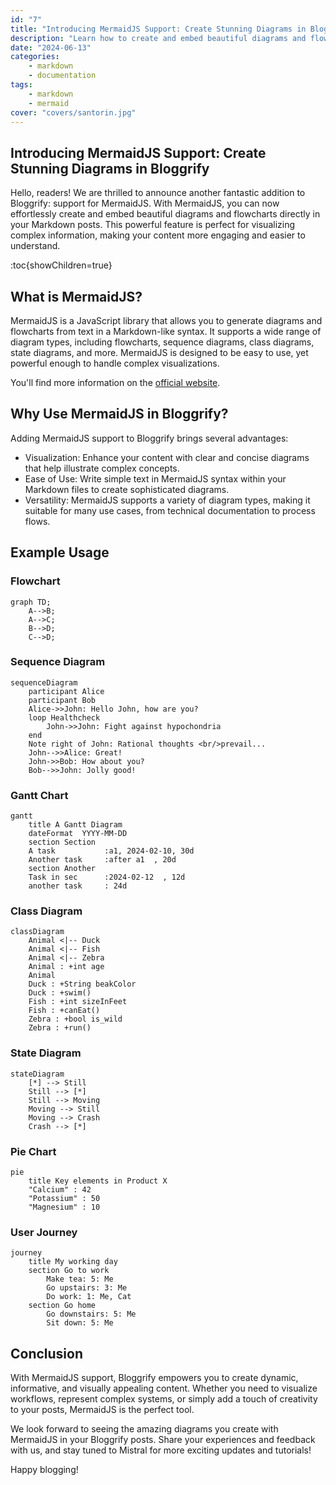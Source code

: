 ```yaml
---
id: "7"
title: "Introducing MermaidJS Support: Create Stunning Diagrams in Bloggrify"
description: "Learn how to create and embed beautiful diagrams and flowcharts in your Bloggrify posts using MermaidJS."
date: "2024-06-13"
categories:
    - markdown
    - documentation
tags:
    - markdown
    - mermaid
cover: "covers/santorin.jpg"
---
```


## Introducing MermaidJS Support: Create Stunning Diagrams in Bloggrify

Hello, readers! We are thrilled to announce another fantastic addition to Bloggrify: support for MermaidJS. With MermaidJS, you can now effortlessly create and embed beautiful diagrams and flowcharts directly in your Markdown posts. This powerful feature is perfect for visualizing complex information, making your content more engaging and easier to understand.

:toc{showChildren=true}


## What is MermaidJS?
MermaidJS is a JavaScript library that allows you to generate diagrams and flowcharts from text in a Markdown-like syntax. It supports a wide range of diagram types, including flowcharts, sequence diagrams, class diagrams, state diagrams, and more. MermaidJS is designed to be easy to use, yet powerful enough to handle complex visualizations.

You'll find more information on the [official website](https://mermaid-js.github.io/mermaid/).

## Why Use MermaidJS in Bloggrify?
Adding MermaidJS support to Bloggrify brings several advantages:

* Visualization: Enhance your content with clear and concise diagrams that help illustrate complex concepts.
* Ease of Use: Write simple text in MermaidJS syntax within your Markdown files to create sophisticated diagrams.
* Versatility: MermaidJS supports a variety of diagram types, making it suitable for many use cases, from technical documentation to process flows.

## Example Usage

### Flowchart

```mermaid
graph TD;
    A-->B;
    A-->C;
    B-->D;
    C-->D;
```

### Sequence Diagram

```mermaid
sequenceDiagram
    participant Alice
    participant Bob
    Alice->>John: Hello John, how are you?
    loop Healthcheck
        John->>John: Fight against hypochondria
    end
    Note right of John: Rational thoughts <br/>prevail...
    John-->>Alice: Great!
    John->>Bob: How about you?
    Bob-->>John: Jolly good!
```

### Gantt Chart

```mermaid
gantt
    title A Gantt Diagram
    dateFormat  YYYY-MM-DD
    section Section
    A task           :a1, 2024-02-10, 30d
    Another task     :after a1  , 20d
    section Another
    Task in sec      :2024-02-12  , 12d
    another task     : 24d
```

### Class Diagram

```mermaid
classDiagram
    Animal <|-- Duck
    Animal <|-- Fish
    Animal <|-- Zebra
    Animal : +int age
    Animal
    Duck : +String beakColor
    Duck : +swim()
    Fish : +int sizeInFeet
    Fish : +canEat()
    Zebra : +bool is_wild
    Zebra : +run()
```

### State Diagram

```mermaid
stateDiagram
    [*] --> Still
    Still --> [*]
    Still --> Moving
    Moving --> Still
    Moving --> Crash
    Crash --> [*]
```

### Pie Chart

```mermaid
pie
    title Key elements in Product X
    "Calcium" : 42
    "Potassium" : 50
    "Magnesium" : 10
```


### User Journey

```mermaid
journey
    title My working day
    section Go to work
        Make tea: 5: Me
        Go upstairs: 3: Me
        Do work: 1: Me, Cat
    section Go home
        Go downstairs: 5: Me
        Sit down: 5: Me
```

## Conclusion

With MermaidJS support, Bloggrify empowers you to create dynamic, informative, and visually appealing content. Whether you need to visualize workflows, represent complex systems, or simply add a touch of creativity to your posts, MermaidJS is the perfect tool.

We look forward to seeing the amazing diagrams you create with MermaidJS in your Bloggrify posts. Share your experiences and feedback with us, and stay tuned to Mistral for more exciting updates and tutorials!

Happy blogging!

